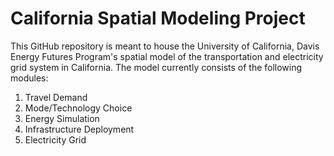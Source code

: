 # California Spatial Modeling Project

This GitHub repository is meant to house the University of California, Davis Energy Futures Program's spatial model of the transportation and electricity grid system in California.  The model currently consists of the following modules:

1. Travel Demand
2. Mode/Technology Choice
3. Energy Simulation
4. Infrastructure Deployment
5. Electricity Grid